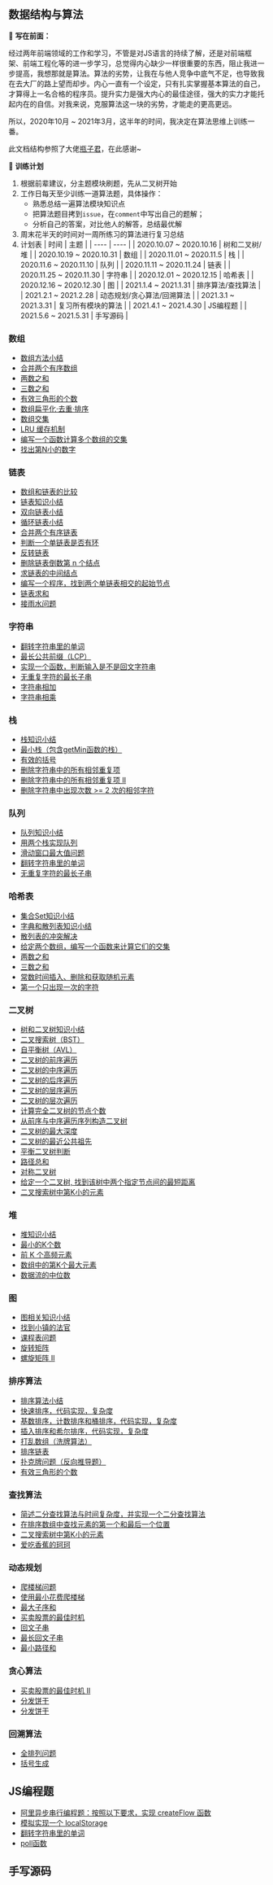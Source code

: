 ## 数据结构与算法

:rainbow: **写在前面：**

经过两年前端领域的工作和学习，不管是对JS语言的持续了解，还是对前端框架、前端工程化等的进一步学习，总觉得内心缺少一样很重要的东西，阻止我进一步提高，我想那就是算法。算法的劣势，让我在与他人竞争中底气不足，也导致我在去大厂的路上望而却步。内心一直有一个设定，只有扎实掌握基本算法的自己，才算得上一名合格的程序员。提升实力是强大内心的最佳途径，强大的实力才能托起内在的自信。对我来说，克服算法这一块的劣势，才能走的更高更远。

所以，2020年10月 ~ 2021年3月，这半年的时间，我决定在算法思维上训练一番。

此文档结构参照了大佬[瓶子君](https://github.com/sisterAn/JavaScript-Algorithms)，在此感谢~

:rainbow: **训练计划**

1. 根据前辈建议，分主题模块刷题，先从二叉树开始
2. 工作日每天至少训练一道算法题，具体操作：
    - 熟悉总结一遍算法模块知识点
    - 把算法题目拷到`issue`，在`comment`中写出自己的题解；
    - 分析自己的答案，对比他人的解答，总结最优解
3. 周末花半天的时间对一周所练习的算法进行复习总结
4. 计划表
    |  时间   | 主题  |
    |  ----  | ----  |
    | 2020.10.07 ~ 2020.10.16  | 树和二叉树/堆 |
    | 2020.10.19 ~ 2020.10.31 | 数组 |
    | 2020.11.01 ~ 2020.11.5 | 栈 |
    | 2020.11.6 ~ 2020.11.10 | 队列 |
    | 2020.11.11 ~ 2020.11.24 | 链表 |
    | 2020.11.25 ~ 2020.11.30 | 字符串 | 
    | 2020.12.01 ~ 2020.12.15 | 哈希表 |
    | 2020.12.16 ~ 2020.12.30 | 图 |
    | 2021.1.4 ~ 2021.1.31 | 排序算法/查找算法 |
    | 2021.2.1 ~ 2021.2.28 | 动态规划/贪心算法/回溯算法 |
    | 2021.3.1 ~ 2021.3.31 | 复习所有模块的算法 |
    | 2021.4.1 ~ 2021.4.30 | JS编程题 |
    | 2021.5.6 ~ 2021.5.31 | 手写源码 |

### 数组

- [数组方法小结](https://github.com/xszi/fe-interview/issues/21)
- [合并两个有序数组](https://github.com/xszi/fe-interview/issues/22)
- [两数之和](https://github.com/xszi/fe-interview/issues/23)
- [三数之和](https://github.com/xszi/fe-interview/issues/24)
- [有效三角形的个数](https://github.com/xszi/fe-interview/issues/53)
- [数组扁平化·去重·排序](https://github.com/xszi/fe-interview/issues/25)
- [数组交集](https://github.com/xszi/fe-interview/issues/26)
- [LRU 缓存机制](https://github.com/xszi/fe-interview/issues/27)
- [编写一个函数计算多个数组的交集](https://github.com/xszi/fe-interview/issues/28)
- [找出第N小的数字](https://github.com/xszi/fe-interview/issues/34)

### 链表

- [数组和链表的比较](https://github.com/xszi/fe-interview/issues/43)
- [链表知识小结](https://github.com/xszi/fe-interview/issues/44)
- [双向链表小结](https://github.com/xszi/fe-interview/issues/46)
- [循环链表小结](https://github.com/xszi/fe-interview/issues/47)
- [合并两个有序链表](https://github.com/xszi/fe-interview/issues/45)
- [判断一个单链表是否有环](https://github.com/xszi/fe-interview/issues/48)
- [反转链表](https://github.com/xszi/fe-interview/issues/49)
- [删除链表倒数第 n 个结点](https://github.com/xszi/fe-interview/issues/50)
- [求链表的中间结点](https://github.com/xszi/fe-interview/issues/51)
- [编写一个程序，找到两个单链表相交的起始节点](https://github.com/xszi/fe-interview/issues/52)
- [链表求和](https://github.com/xszi/fe-interview/issues/54)
- [接雨水问题](https://github.com/xszi/fe-interview/issues/55)

### 字符串

- [翻转字符串里的单词](https://github.com/xszi/fe-interview/issues/56)
- [最长公共前缀（LCP）](https://github.com/xszi/fe-interview/issues/57)
- [实现一个函数，判断输入是不是回文字符串](https://github.com/xszi/fe-interview/issues/59)
- [无重复字符的最长子串](https://github.com/xszi/fe-interview/issues/60)
- [字符串相加](https://github.com/xszi/fe-interview/issues/61)
- [字符串相乘](https://github.com/xszi/fe-interview/issues/62)

### 栈

- [栈知识小结](https://github.com/xszi/fe-interview/issues/29)
- [最小栈（包含getMin函数的栈）](https://github.com/xszi/fe-interview/issues/30)
- [有效的括号](https://github.com/xszi/fe-interview/issues/32)
- [删除字符串中的所有相邻重复项](https://github.com/xszi/fe-interview/issues/36)
- [删除字符串中的所有相邻重复项 II](https://github.com/xszi/fe-interview/issues/37)
- [删除字符串中出现次数 >= 2 次的相邻字符](https://github.com/xszi/fe-interview/issues/38)

### 队列

- [队列知识小结](https://github.com/xszi/fe-interview/issues/31)
- [用两个栈实现队列](https://github.com/xszi/fe-interview/issues/39)
- [滑动窗口最大值问题](https://github.com/xszi/fe-interview/issues/40)
- [翻转字符串里的单词](https://github.com/xszi/fe-interview/issues/41)
- [无重复字符的最长子串](https://github.com/xszi/fe-interview/issues/42)

### 哈希表

- [集合Set知识小结](https://github.com/xszi/fe-interview/issues/58)
- [字典和散列表知识小结](https://github.com/xszi/javascript-algorithms/issues/63)
- [散列表的冲突解决](https://github.com/xszi/fe-interview/issues/64)
- [给定两个数组，编写一个函数来计算它们的交集](https://github.com/xszi/fe-interview/issues/65)
- [两数之和](https://github.com/xszi/fe-interview/issues/66)
- [三数之和](https://github.com/xszi/fe-interview/issues/67)
- [常数时间插入、删除和获取随机元素](https://github.com/xszi/fe-interview/issues/68)
- [第一个只出现一次的字符](https://github.com/xszi/fe-interview/issues/69)

### 二叉树

- [树和二叉树知识小结](https://github.com/xszi/fe-interview/issues/7)
- [二叉搜索树（BST）](https://github.com/xszi/fe-interview/issues/9)
- [自平衡树（AVL）](https://github.com/xszi/fe-interview/issues/10)
- [二叉树的前序遍历](https://github.com/xszi/fe-interview/issues/4)
- [二叉树的中序遍历](https://github.com/xszi/fe-interview/issues/5)
- [二叉树的后序遍历](https://github.com/xszi/fe-interview/issues/6)
- [二叉树的层序遍历](https://github.com/xszi/fe-interview/issues/11)
- [二叉树的层次遍历](https://github.com/xszi/fe-interview/issues/12)
- [计算完全二叉树的节点个数](https://github.com/xszi/fe-interview/issues/8)
- [从前序与中序遍历序列构造二叉树](https://github.com/xszi/fe-interview/issues/13)
- [二叉树的最大深度](https://github.com/xszi/fe-interview/issues/14)
- [二叉树的最近公共祖先](https://github.com/xszi/fe-interview/issues/15)
- [平衡二叉树判断](https://github.com/xszi/fe-interview/issues/16)
- [路径总和](https://github.com/xszi/fe-interview/issues/17)
- [对称二叉树](https://github.com/xszi/fe-interview/issues/18)
- [给定一个二叉树, 找到该树中两个指定节点间的最短距离](https://github.com/xszi/fe-interview/issues/19)
- [二叉搜索树中第K小的元素](https://github.com/xszi/fe-interview/issues/20)

### 堆
- [堆知识小结](https://github.com/xszi/javascript-algorithms/issues/75)
- [最小的K个数](https://github.com/xszi/javascript-algorithms/issues/76)
- [前 K 个高频元素](https://github.com/xszi/javascript-algorithms/issues/80)
- [数组中的第K个最大元素](https://github.com/xszi/javascript-algorithms/issues/77)
- [数据流的中位数](https://github.com/xszi/javascript-algorithms/issues/78)

### 图

- [图相关知识小结](https://github.com/xszi/javascript-algorithms/issues/70)
- [找到小镇的法官](https://github.com/xszi/javascript-algorithms/issues/71)
- [课程表问题](https://github.com/xszi/javascript-algorithms/issues/72)
- [旋转矩阵](https://github.com/xszi/javascript-algorithms/issues/73)
- [螺旋矩阵 II](https://github.com/xszi/javascript-algorithms/issues/74)

### 排序算法

- [排序算法小结](https://github.com/xszi/javascript-algorithms/issues/87)
- [快速排序，代码实现，复杂度](https://github.com/xszi/javascript-algorithms/issues/79)
- [基数排序，计数排序和桶排序，代码实现，复杂度](https://github.com/xszi/javascript-algorithms/issues/81)
- [插入排序和希尔排序，代码实现，复杂度](https://github.com/xszi/javascript-algorithms/issues/82)
- [打乱数组（洗牌算法）](https://github.com/xszi/javascript-algorithms/issues/83)
- [排序链表](https://github.com/xszi/javascript-algorithms/issues/84)
- [扑克牌问题（反向推导题）](https://github.com/xszi/javascript-algorithms/issues/85)
- [有效三角形的个数](https://github.com/xszi/javascript-algorithms/issues/86)

### 查找算法

- [简述二分查找算法与时间复杂度，并实现一个二分查找算法](https://github.com/xszi/javascript-algorithms/issues/88)
- [在排序数组中查找元素的第一个和最后一个位置](https://github.com/xszi/javascript-algorithms/issues/89)
- [二叉搜索树中第K小的元素](https://github.com/xszi/javascript-algorithms/issues/90)
- [爱吃香蕉的珂珂](https://github.com/xszi/javascript-algorithms/issues/91)

### 动态规划

- [爬楼梯问题](https://github.com/xszi/javascript-algorithms/issues/92)
- [使用最小花费爬楼梯](https://github.com/xszi/javascript-algorithms/issues/93)
- [最大子序和](https://github.com/xszi/javascript-algorithms/issues/94)
- [买卖股票的最佳时机](https://github.com/xszi/javascript-algorithms/issues/95)
- [回文子串](https://github.com/xszi/javascript-algorithms/issues/96)
- [最长回文子串](https://github.com/xszi/javascript-algorithms/issues/97)
- [最小路径和](https://github.com/xszi/javascript-algorithms/issues/98)

### 贪心算法

- [买卖股票的最佳时机 II](https://github.com/xszi/javascript-algorithms/issues/99)
- [分发饼干](https://github.com/xszi/javascript-algorithms/issues/100)
- [分发饼干](https://github.com/xszi/javascript-algorithms/issues/101)

### 回溯算法

- [全排列问题](https://github.com/xszi/javascript-algorithms/issues/101)
- [括号生成](https://github.com/xszi/javascript-algorithms/issues/102)

## JS编程题

- [阿里异步串行编程题：按照以下要求，实现 createFlow 函数](https://github.com/xszi/fe-interview/issues/1)
- [模拟实现一个 localStorage](https://github.com/xszi/fe-interview/issues/2)
- [翻转字符串里的单词](https://github.com/xszi/fe-interview/issues/3)
- [poll函数](https://github.com/xszi/fe-interview/issues/35)

## 手写源码






